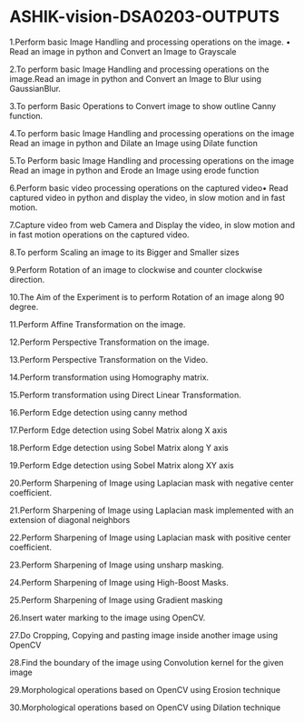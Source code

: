 # ASHIK-vision-DSA0203-OUTPUTS

1.Perform basic Image Handling and processing operations on the image. • Read an image in python and Convert an Image to Grayscale

2.To perform basic Image Handling and processing operations on the image.Read an image in python and Convert an Image to Blur using GaussianBlur.

3.To perform Basic Operations to Convert image to show outline Canny function.

4.To perform basic Image Handling and processing operations on the image Read an image in python and Dilate an Image using Dilate function

5.To Perform basic Image Handling and processing operations on the image Read an image in python and Erode an Image using erode function

6.Perform basic video processing operations on the captured video• Read captured video in python and display the video, in slow motion and in fast motion. 

7.Capture video from web Camera and Display the video, in slow motion and in fast motion operations on the captured video.

8.To perform Scaling an image to its Bigger and Smaller sizes

9.Perform Rotation of an image to clockwise and counter clockwise direction.

10.The Aim of the Experiment is to perform Rotation of an image along 90 degree.

11.Perform Affine Transformation on the image.

12.Perform Perspective Transformation on the image.

13.Perform Perspective Transformation on the Video.

14.Perform transformation using Homography matrix.

15.Perform transformation using Direct Linear Transformation.

16.Perform Edge detection using canny method

17.Perform Edge detection using Sobel Matrix along X axis

18.Perform Edge detection using Sobel Matrix along Y axis

19.Perform Edge detection using Sobel Matrix along XY axis

20.Perform Sharpening of Image using Laplacian mask with negative center coefficient.

21.Perform Sharpening of Image using Laplacian mask implemented with an extension of diagonal neighbors

22.Perform Sharpening of Image using Laplacian mask with positive center coefficient.

23.Perform Sharpening of Image using unsharp masking.

24.Perform Sharpening of Image using High-Boost Masks.

25.Perform Sharpening of Image using Gradient masking

26.Insert water marking to the image using OpenCV.

27.Do Cropping, Copying and pasting image inside another image using OpenCV

28.Find the boundary of the image using Convolution kernel for the given image

29.Morphological operations based on OpenCV using Erosion technique

30.Morphological operations based on OpenCV using Dilation technique
